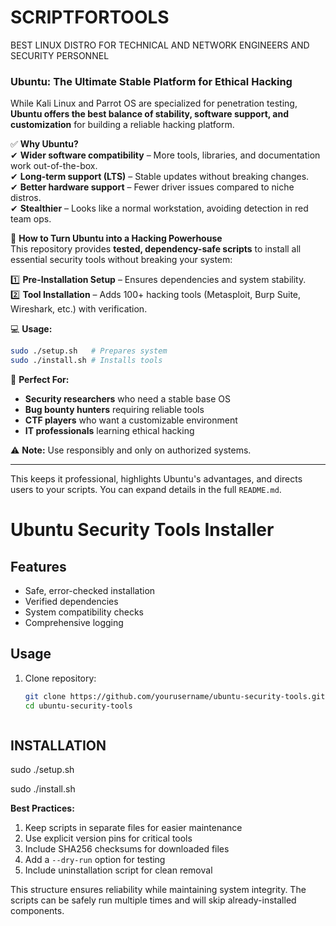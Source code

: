 # SCRIPTFORTOOLS
BEST LINUX DISTRO FOR TECHNICAL AND NETWORK ENGINEERS AND SECURITY PERSONNEL


### **Ubuntu: The Ultimate Stable Platform for Ethical Hacking**  

While Kali Linux and Parrot OS are specialized for penetration testing, **Ubuntu offers the best balance of stability, software support, and customization** for building a reliable hacking platform.  

✅ **Why Ubuntu?**  
✔ **Wider software compatibility** – More tools, libraries, and documentation work out-of-the-box.  
✔ **Long-term support (LTS)** – Stable updates without breaking changes.  
✔ **Better hardware support** – Fewer driver issues compared to niche distros.  
✔ **Stealthier** – Looks like a normal workstation, avoiding detection in red team ops.  

🔧 **How to Turn Ubuntu into a Hacking Powerhouse**  
This repository provides **tested, dependency-safe scripts** to install all essential security tools without breaking your system:  

1️⃣ **Pre-Installation Setup** – Ensures dependencies and system stability.  
2️⃣ **Tool Installation** – Adds 100+ hacking tools (Metasploit, Burp Suite, Wireshark, etc.) with verification.  

💻 **Usage:**  
```bash
sudo ./setup.sh   # Prepares system  
sudo ./install.sh # Installs tools  
```  

📌 **Perfect For:**  
- **Security researchers** who need a stable base OS  
- **Bug bounty hunters** requiring reliable tools  
- **CTF players** who want a customizable environment  
- **IT professionals** learning ethical hacking  

⚠ **Note:** Use responsibly and only on authorized systems.  

---

This keeps it professional, highlights Ubuntu's advantages, and directs users to your scripts. You can expand details in the full `README.md`.  



# Ubuntu Security Tools Installer

## Features
- Safe, error-checked installation
- Verified dependencies
- System compatibility checks
- Comprehensive logging



## Usage
1. Clone repository:
   ```bash
   git clone https://github.com/yourusername/ubuntu-security-tools.git
   cd ubuntu-security-tools



  ## INSTALLATION
sudo ./setup.sh

sudo ./install.sh


**Best Practices:**
1. Keep scripts in separate files for easier maintenance
2. Use explicit version pins for critical tools
3. Include SHA256 checksums for downloaded files
4. Add a `--dry-run` option for testing
5. Include uninstallation script for clean removal

This structure ensures reliability while maintaining system integrity. The scripts can be safely run multiple times and will skip already-installed components.
